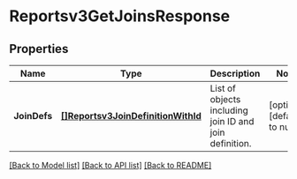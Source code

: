 # Reportsv3GetJoinsResponse

## Properties
Name | Type | Description | Notes
------------ | ------------- | ------------- | -------------
**JoinDefs** | [**[]Reportsv3JoinDefinitionWithId**](reportsv3JoinDefinitionWithID.md) | List of objects including join ID and join definition. | [optional] [default to null]

[[Back to Model list]](../README.md#documentation-for-models) [[Back to API list]](../README.md#documentation-for-api-endpoints) [[Back to README]](../README.md)

